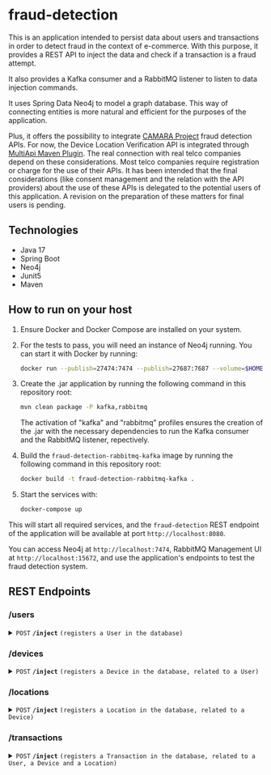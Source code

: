 # fraud-detection

This is an application intended to persist data about users and transactions in order to detect fraud in the context of e-commerce. With this purpose, it provides a REST API to inject the data and check if a transaction is a fraud attempt.

It also provides a Kafka consumer and a RabbitMQ listener to listen to data injection commands.

It uses Spring Data Neo4j to model a graph database. This way of connecting entities is more natural and efficient for the purposes of the application.

Plus, it offers the possibility to integrate [CAMARA Project](https://camaraproject.org/) fraud detection APIs. For now, the Device Location Verification API is integrated through [MultiApi Maven Plugin](https://github.com/sngular/scs-multiapi-plugin). The real connection with real telco companies depend on these considerations. Most telco companies require registration or charge for the use of their APIs. It has been intended that the final considerations (like consent management and the relation with the API providers) about the use of these APIs is delegated to the potential users of this application. A revision on the preparation of these matters for final users is pending.

## Technologies

- Java 17
- Spring Boot
- Neo4j
- Junit5
- Maven

## How to run on your host

1. Ensure Docker and Docker Compose are installed on your system.
2. For the tests to pass, you will need an instance of Neo4j running. You can start it with Docker by running:

    ```bash
    docker run --publish=27474:7474 --publish=27687:7687 --volume=$HOME/test/neo4j/data:/data --env NEO4J_AUTH=neo4j/secretgraph neo4j
    ```

3. Create the .jar application by running the following command in this repository root:

    ```bash
    mvn clean package -P kafka,rabbitmq
    ```   
   The activation of "kafka" and "rabbitmq" profiles ensures the creation of the .jar with the necessary dependencies to run the Kafka consumer and the RabbitMQ listener, repectively.


4. Build the `fraud-detection-rabbitmq-kafka` image by running the following command in this repository root:

    ```bash
    docker build -t fraud-detection-rabbitmq-kafka .
    ```

5. Start the services with:

    ```bash
    docker-compose up
    ```

This will start all required services, and the `fraud-detection` REST endpoint of the application will be available at port `http://localhost:8080`.

You can access Neo4j at `http://localhost:7474`, RabbitMQ Management UI at `http://localhost:15672`, and use the application's endpoints to test the fraud detection system.


## REST Endpoints

### /users

<details>
 <summary><code>POST</code> <code><b>/inject</b></code> <code>(registers a User in the database)</code></summary>

##### Parameters

> | name               | type           | data type         | description                                                                                         |
> |--------------------|----------------|-------------------|-----------------------------------------------------------------------------------------------------|
> | injectUserCommand  | required, body | object (JSON)     | Object containing all the necessary information about a user to be stored (InjectUserCommand.class) |


##### Responses

> | http code | content-type                      | response                                                          |
> |-----------|-----------------------------------|-------------------------------------------------------------------|
> | `200`     | `text/plain;charset=UTF-8`        | `User injected successfully`                                      |
> | `400`     | `application/json`                | `a field must not be null, empty, or invalid (e.g. email format)` |


</details>

### /devices

<details>
 <summary><code>POST</code> <code><b>/inject</b></code> <code>(registers a Device in the database, related to a User)</code></summary>

##### Parameters

> | name                | type           | data type         | description                                                                                             |
> |---------------------|----------------|-------------------|---------------------------------------------------------------------------------------------------------|
> | injectDeviceCommand | required, body | object (JSON)     | Object containing all the necessary information about a Device to be stored (InjectDeviceCommand.class) |


##### Responses

> | http code | content-type                      | response                                                          |
> |-----------|-----------------------------------|-------------------------------------------------------------------|
> | `200`     | `text/plain;charset=UTF-8`        | `Device injected successfully`                                    |
> | `400`     | `application/json`                | `a field must not be null, empty, or invalid (e.g. email format)` |
> | `404`     | `application/json`                | `the User of the Device does not exist in database `              |


</details>

### /locations

<details>
 <summary><code>POST</code> <code><b>/inject</b></code> <code>(registers a Location in the database, related to a Device)</code></summary>

##### Parameters

> | name                  | type           | data type         | description                                                                                                 |
> |-----------------------|----------------|-------------------|-------------------------------------------------------------------------------------------------------------|
> | injectLocationCommand | required, body | object (JSON)     | Object containing all the necessary information about a Location to be stored (InjectLocationCommand.class) |


##### Responses

> | http code | content-type                      | response                                           |
> |-----------|-----------------------------------|----------------------------------------------------|
> | `200`     | `text/plain;charset=UTF-8`        | `Location injected successfully`                   |
> | `400`     | `application/json`                | `a field must not be null nor empty`               |
> | `404`     | `application/json`                | `the Device indicated does not exist in database ` |


</details>

### /transactions

<details>
 <summary><code>POST</code> <code><b>/inject</b></code> <code>(registers a Transaction in the database, related to a User, a Device and a Location)</code></summary>

##### Parameters

> | name                       | type           | data type         | description                                                                                                         |
> |----------------------------|----------------|-------------------|---------------------------------------------------------------------------------------------------------------------|
> | registerTransactionCommand | required, body | object (JSON)     | Object containing all the necessary information about a Transaction to be stored (RegisterTransactionCommand.class) |


##### Responses

> | http code | content-type       | response                                                                                                           |
> |-----------|--------------------|--------------------------------------------------------------------------------------------------------------------|
> | `200`     | `application/json` | `the Transaction successfully registered, including a field indicating if it has been declared as a fraud attempt` |
> | `400`     | `application/json` | `a field must not be null nor empty`                                                                               |
> | `404`     | `application/json` | `the Device, User or Location indicated does not exist in database `                                               |


</details>